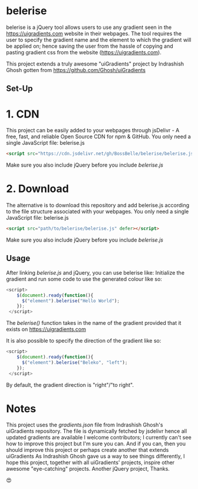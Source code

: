 # belerise
belerise is a jQuery tool allows users to use any gradient seen in the https://uigradients.com website in their webpages. The tool requires the user to specify the gradient name and the element to which the gradient will be applied on; hence saving the user from the hassle of copying and pasting gradient css from the website (https://uigradients.com).

This project extends a truly awesome "uiGradients" project by Indrashish Ghosh gotten from https://github.com/Ghosh/uiGradients

## Set-Up
# 1. CDN
This project can be easily added to your webpages through jsDelivr - A free, fast, and reliable Open Source CDN for npm & GitHub.
You only need a single JavaScript file: belerise.js
```html 
<script src="https://cdn.jsdelivr.net/gh/BossBelle/belerise/belerise.js" defer></script>
```
Make sure you also include jQuery before you include *belerise.js*

# 2. Download
The alternative is to download this repository and add belerise.js according to the file structure associated with your webpages.
You only need a single JavaScript file: belerise.js
```html 
<script src="path/to/belerise/belerise.js" defer></script>
```
Make sure you also include jQuery before you include *belerise.js*

## Usage
After linking *belerise.js* and jQuery, you can use belerise like:
Initialize the gradient and run some code to use the generated colour like so:

```javascript
<script>
    $(document).ready(function(){
      $("element").belerise("Hello World");
    });
 </script>
```

The *belerise()* function takes in the name of the gradient provided that it exists on https://uigradients.com

It is also possible to specify the direction of the gradient like so:

```javascript
<script>
    $(document).ready(function(){
      $("element").belerise("Beleko", "left");
    });
 </script>
```

By default, the gradient direction is "right"/"to right".

# Notes
This project uses the *gradients.json* file from Indrashish Ghosh's uiGradients repository. The file is dynamically fetched by jsdelivr hence all updated gradients are available
I welcome contributors; I currently can't see how to improve this project but I'm sure you can. And if you can, then you should improve this project or perhaps create another that extends uiGradients
As Indrashish Ghosh gave us a way to see things differently, I hope this project, together with all uiGradients' projects, inspire other awesome "eye-catching" projects.
Another jQuery project,
Thanks.

 😍 
